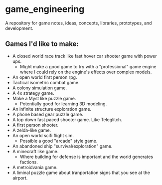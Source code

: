 # game_engineering
A repository for game notes, ideas, concepts, libraries, prototypes, and development.

## Games I'd like to make:
* A closed world race track like fast hover car shooter game with power ups.
  * Might make a good game to try with a "professional" game engine where I could rely on the engine's effects over complex models.
* An open world first person rpg.
* Tactical isometric combat game.
* A colony simulation game.
* A 4x strategy game.
* Make a Myst like puzzle game.
  * Potentially good for learning 3D modeling.
* An infinite structure exploration game.
* A phone based gear puzzle game.
* A top down fast paced shooter game. Like Teleglitch.
* A first person shooter.
* A zelda-like game.
* An open world scifi flight sim.
  * Possible a good "arcade" style game.
* An abandoned ship "survival/exploration" game.
* A minecraft like game.
  * Where building for defense is important and the world generates factions.
* A metroidvania game.
* A liminal puzzle game about tranportation signs that you see at the airport.
